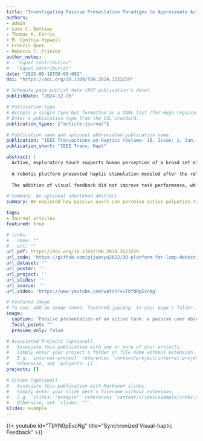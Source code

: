 ```yaml
---
title: "Investigating Passive Presentation Paradigms to Approximate Active Haptic Palpation"
authors:
- admin
- Luke C. Batteas
- Thomas K. Ferris
- M. Cynthia Hipwell
- Francis Quek
- Rebecca F. Friesen
author_notes:
# - "Equal contribution"
# - "Equal contribution"
date: "2025-06-19T00:00:00Z"
doi: "https://doi.org/10.1109/TOH.2024.3523259"

# Schedule page publish date (NOT publication's date).
publishDate: "2024-12-26"

# Publication type.
# Accepts a single type but formatted as a YAML list (for Hugo requirements).
# Enter a publication type from the CSL standard.
publication_types: ["article-journal"]

# Publication name and optional abbreviated publication name.
publication: "IEEE Transactions on Haptics (Volume: 18, Issue: 1, Jan.-March 2025)"
publication_short: "IEEE Trans. Hapt"

abstract: |
  Active, exploratory touch supports human perception of a broad set of invisible physical surface properties. When traditionally hands-on tasks, such as medical palpation of soft tissue, are translated to virtual settings, haptic perception is throttled by technological limitations, and much of the richness of active exploration can be lost. The current research seeks to restore some of this richness with advanced methods of passively conveying haptic data alongside synchronized visual feeds. 
  
  A robotic platform presented haptic stimulation modeled after the relative motion between a hypothetical physician's hands and artificial tissue samples during palpation. Performance in discriminating the sizes of hidden “tumors” in these samples was compared across display conditions which included haptic feedback and either: 1) synchronized video of the participant's hand, recorded during active exploration; 2) synchronized video of another person's hand; 3) no accompanying video. 
  
  The addition of visual feedback did not improve task performance, which was similar whether receiving relative motion recorded from one's own hand or someone else's. While future research should explore additional strategies to improve task performance, this initial attempt to translate active haptic sensations to passive presentations indicates that visuo-haptic feedback can induce reliable haptic perceptions of motion in a stationary passive hand.

# Summary. An optional shortened abstract.
summary: We explored how passive users can perceive active palpation tasks via synchronized visual/haptic feedback from a robotic platform. While passive conditions showed slight decreases in perceptual acuity, many participants reported strong ownership/kinesthetic illusions, suggesting potential for immersive "passive immersion" in hands-on experiences.

tags:
- Journal articles
featured: true

# links:
# - name: ""
#   url: ""
url_pdf: https://doi.org/10.1109/TOH.2024.3523259
url_code: 'https://github.com/pijuanyu2022/3D-platform-for-lump-detection'
url_dataset: ''
url_poster: ''
url_project: ''
url_slides: ''
url_source: ''
url_video: 'https://www.youtube.com/watch?v=TbYN0pEvcNg'

# Featured image
# To use, add an image named `featured.jpg/png` to your page's folder. 
image:
  caption: 'Passive presentation of an active task: a passive user observes video of active hand motion while a 2D robotic platform recreates the relative motion between the hand and object.'
  focal_point: ""
  preview_only: false

# Associated Projects (optional).
#   Associate this publication with one or more of your projects.
#   Simply enter your project's folder or file name without extension.
#   E.g. `internal-project` references `content/project/internal-project/index.md`.
#   Otherwise, set `projects: []`.
projects: []

# Slides (optional).
#   Associate this publication with Markdown slides.
#   Simply enter your slide deck's filename without extension.
#   E.g. `slides: "example"` references `content/slides/example/index.md`.
#   Otherwise, set `slides: ""`.
slides: example
---
```


{{< youtube id="TbYN0pEvcNg" title="Synchronized Visual-haptic Feedback" >}}